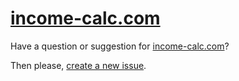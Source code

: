 # [income-calc.com](http://income-calc.com/)

Have a question or suggestion for [income-calc.com](http://income-calc.com/)?

Then please, [create a new issue](https://github.com/Ebonsignori/income-calculator/issues/new).
